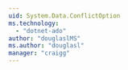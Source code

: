 ```yaml
---
uid: System.Data.ConflictOption
ms.technology: 
  - "dotnet-ado"
author: "douglaslMS"
ms.author: "douglasl"
manager: "craigg"
---
```

